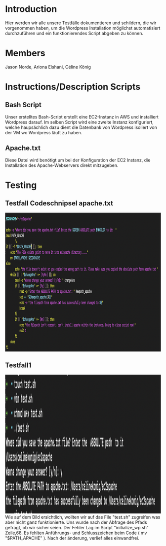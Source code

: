 # Introduction

Hier werden wir alle unsere Testfälle dokumentieren und schildern, die wir vorgenommen haben, um die Wordpress Installation möglichst automatisiert durchzuführen und ein funktionierendes Script abgeben zu können.

# Members

Jason Norde, Ariona Elshani, Céline König

# Instructions/Description Scripts

## Bash Script

Unser erstelltes Bash-Script erstellt eine EC2-Instanz in AWS und installiert Wordpress darauf. Im selben Script wird eine zweite Instanz konfiguriert, welche haupsächlich dazu dient die Datenbank von Wordpress isoliert von der VM wo Wordpress läuft zu haben.

## Apache.txt

Diese Datei wird benötigt um bei der Konfiguration der EC2 Instanz, die Installation des Apache-Webservers direkt mitzugeben. 

# Testing 

## Testfall Codeschnipsel apache.txt

![]()<img src="./Scriptschnipsel_Testfall1.png" width="1500" height="450">

## Testfall1

![]()<img src="./Testfall1 .png" width="1500" height="450">
Wie auf dem Bild ersichtlich, wollten wir auf das File "test.sh" zugreifen was aber nicht ganz funktionierte.
Uns wurde nach der Abfrage des Pfads gefragt, ob wir sicher seien.
Der Fehler Lag im Script "initialize_wp.sh" Zeile,68. Es fehlten Anführungs- und Schlusszeichen beim Code ( mv "$PATH_APACHE" ).
Nach der änderung, verlief alles einwandfrei.
